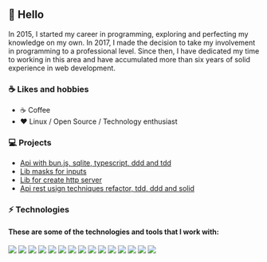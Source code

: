    ## 👋 Hello

In 2015, I started my career in programming, exploring and perfecting my knowledge on my own. In 2017, I made the decision to take my involvement in programming to a professional level. Since then, I have dedicated my time to working in this area and have accumulated more than six years of solid experience in web development.

### ☕  Likes and hobbies

- ☕ Coffee
- ❤️ Linux / Open Source / Technology enthusiast


### 💻 Projects
- [Api with bun.js, sqlite, typescript, ddd and tdd](https://github.com/lucas-marquisio/api-bun-ts)
- [Lib masks for inputs](https://github.com/lucas-marquisio/biblioteca-mascaras)
- [Lib for create http server](https://github.com/lucas-marquisio/simple-http-api)
- [Api rest usign techniques refactor, tdd, ddd and solid](https://github.com/lucas-marquisio/api-best-pratice)

###  ⚡ Technologies
#### These are some of the technologies and tools that I work with:

<div style="display: flex; gap: 4px; flex-wrap: wrap;">
   <img src="https://img.shields.io/badge/-Node.js-green?logo=node.js"/>
   <img src="https://img.shields.io/badge/-Javascript-yellow?logo=javascript"/>
   <img src="https://img.shields.io/badge/-TypeScript-lightblue?logo=typescript"/>
   <img src="https://img.shields.io/badge/-React.js-white?logo=react"/>
   <img src="https://img.shields.io/badge/-Vue.js-gray?logo=Vue.js"/>
   <img src="https://img.shields.io/badge/-Css3.js-blue?logo=css3"/>
   <img src="https://img.shields.io/badge/-Sass-pink?logo=sass"/>
   <img src="https://img.shields.io/badge/-Tailwind-lightblue?logo=tailwindcss"/>
   <img src="https://img.shields.io/badge/-Html5-orange?logo=html5"/>
   <img src="https://img.shields.io/badge/-MongoDB-green?logo=mongodb"/>
   <img src="https://img.shields.io/badge/-PostgreSQL-white?logo=postgresql"/>
   <img src="https://img.shields.io/badge/-AWS-gray?logo=amazon"/>
   <img src="https://img.shields.io/badge/-Linux Server-gray?logo=linux"/>
   <img src="https://img.shields.io/badge/-Docker-blue?logo=docker"/>
   <img src="https://img.shields.io/badge/-Jest-gray?logo=jest"/>
</div>
